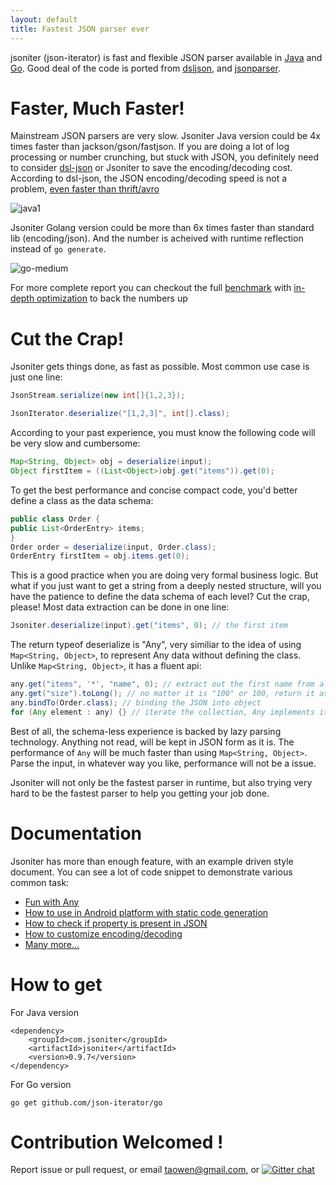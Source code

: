 ```yaml
---
layout: default
title: Fastest JSON parser ever
---
```


jsoniter (json-iterator) is fast and flexible JSON parser available in [Java](https://github.com/json-iterator/java) and [Go](https://github.com/json-iterator/go). Good deal of the code is ported from [dsljson](https://github.com/ngs-doo/dsl-json), and [jsonparser](https://github.com/buger/jsonparser).

# Faster, Much Faster!

Mainstream JSON parsers are very slow. Jsoniter Java version could be 4x times faster than jackson/gson/fastjson. If you are doing a lot of log processing or number crunching, but stuck with JSON, you definitely need to consider [dsl-json](https://github.com/ngs-doo/dsl-json) or Jsoniter to save the encoding/decoding cost. According to dsl-json, the JSON encoding/decoding speed is not a problem, [even faster than thrift/avro](https://www.codeproject.com/Articles/1165627/Jsoniter-JSON-is-faster-than-thrift-avro)

![java1](http://jsoniter.com/benchmarks/java1.png)

Jsoniter Golang version could be more than 6x times faster than standard lib (encoding/json). And the number is acheived with runtime reflection instead of `go generate`.

![go-medium](http://jsoniter.com/benchmarks/go-medium.png)

For more complete report you can checkout the full [benchmark](/benchmark.html) with [in-depth optimization](/benchmark.html#optimization-used) to back the numbers up

# Cut the Crap!

Jsoniter gets things done, as fast as possible. Most common use case is just one line:

```java
JsonStream.serialize(new int[]{1,2,3});
```

```java
JsonIterator.deserialize("[1,2,3]", int[].class);
```

According to your past experience, you must know the following code will be very slow and cumbersome:

```java
Map<String, Object> obj = deserialize(input);
Object firstItem = ((List<Object>)obj.get("items")).get(0);
```

To get the best performance and concise compact code, you'd better define a class as the data schema:

```java
public class Order {
public List<OrderEntry> items;
}
Order order = deserialize(input, Order.class);
OrderEntry firstItem = obj.items.get(0);
```

This is a good practice when you are doing very formal business logic. But what if you just want to get a string from a deeply nested structure, will you have the patience to define the data schema of each level? Cut the crap, please! Most data extraction can be done in one line:

```java
Jsoniter.deserialize(input).get("items", 0); // the first item
```

The return typeof deserialize is "Any", very similiar to the idea of using `Map<String, Object>`, to represent Any data without defining the class. Unlike `Map<String, Object>`, it has a fluent api:

```java
any.get("items", '*', "name", 0); // extract out the first name from all items
any.get("size").toLong(); // no matter it is "100" or 100, return it as long, making Java weakly typed
any.bindTo(Order.class); // binding the JSON into object
for (Any element : any) {} // iterate the collection, Any implements iterable
```

Best of all, the schema-less experience is backed by lazy parsing technology. Anything not read, will be kept in JSON form as it is. The performance of `Any` will be much faster than using `Map<String, Object>`. Parse the input, in whatever way you like, performance will not be a issue.

Jsoniter will not only be the fastest parser in runtime, but also trying very hard to be the fastest parser to help you getting your job done.

# Documentation

Jsoniter has more than enough feature, with an example driven style document. You can see a lot of code snippet to demonstrate various common task:

* [Fun with Any](http://jsoniter.com/java-features.html#lazy-is-an-option)
* [How to use in Android platform with static code generation](http://jsoniter.com/java-features.html#performance-is-optional)
* [How to check if property is present in JSON](http://jsoniter.com/java-features.html#validation)
* [How to customize encoding/decoding](http://jsoniter.com/java-features.html#service-provider-interface-spi)
* [Many more...](http://jsoniter.com/java-features.html)

# How to get

For Java version

```
<dependency>
    <groupId>com.jsoniter</groupId>
    <artifactId>jsoniter</artifactId>
    <version>0.9.7</version>
</dependency>
```

For Go version

```
go get github.com/json-iterator/go
```

# Contribution Welcomed !

Report issue or pull request, or email taowen@gmail.com, or [![Gitter chat](https://badges.gitter.im/gitterHQ/gitter.png)](https://gitter.im/json-iterator/Lobby)
